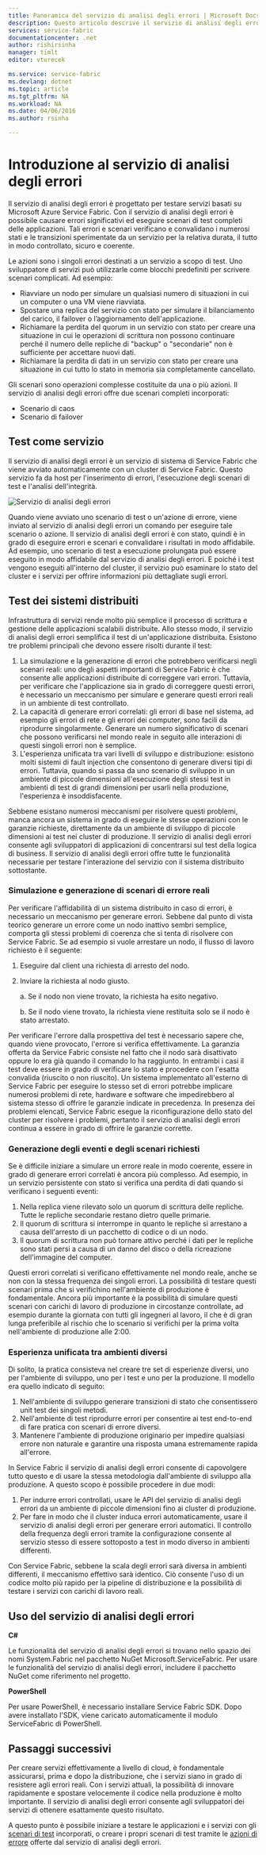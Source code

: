 ```yaml
---
title: Panoramica del servizio di analisi degli errori | Microsoft Docs
description: Questo articolo descrive il servizio di analisi degli errori di Service Fabric per provocare errori ed eseguire scenari di test sui servizi dell'utente.
services: service-fabric
documentationcenter: .net
author: rishirsinha
manager: timlt
editor: vturecek

ms.service: service-fabric
ms.devlang: dotnet
ms.topic: article
ms.tgt_pltfrm: NA
ms.workload: NA
ms.date: 04/06/2016
ms.author: rsinha

---
```

# Introduzione al servizio di analisi degli errori
Il servizio di analisi degli errori è progettato per testare servizi basati su Microsoft Azure Service Fabric. Con il servizio di analisi degli errori è possibile causare errori significativi ed eseguire scenari di test completi delle applicazioni. Tali errori e scenari verificano e convalidano i numerosi stati e le transizioni sperimentate da un servizio per la relativa durata, il tutto in modo controllato, sicuro e coerente.

Le azioni sono i singoli errori destinati a un servizio a scopo di test. Uno sviluppatore di servizi può utilizzarle come blocchi predefiniti per scrivere scenari complicati. Ad esempio:

* Riavviare un nodo per simulare un qualsiasi numero di situazioni in cui un computer o una VM viene riavviata.
* Spostare una replica del servizio con stato per simulare il bilanciamento del carico, il failover o l’aggiornamento dell'applicazione.
* Richiamare la perdita del quorum in un servizio con stato per creare una situazione in cui le operazioni di scrittura non possono continuare perché il numero delle repliche di "backup" o "secondarie" non è sufficiente per accettare nuovi dati.
* Richiamare la perdita di dati in un servizio con stato per creare una situazione in cui tutto lo stato in memoria sia completamente cancellato.

Gli scenari sono operazioni complesse costituite da una o più azioni. Il servizio di analisi degli errori offre due scenari completi incorporati:

* Scenario di caos
* Scenario di failover

## Test come servizio
Il servizio di analisi degli errori è un servizio di sistema di Service Fabric che viene avviato automaticamente con un cluster di Service Fabric. Questo servizio fa da host per l'inserimento di errori, l'esecuzione degli scenari di test e l'analisi dell'integrità.

![Servizio di analisi degli errori][0]

Quando viene avviato uno scenario di test o un'azione di errore, viene inviato al servizio di analisi degli errori un comando per eseguire tale scenario o azione. Il servizio di analisi degli errori è con stato, quindi è in grado di eseguire errori e scenari e convalidare i risultati in modo affidabile. Ad esempio, uno scenario di test a esecuzione prolungata può essere eseguito in modo affidabile dal servizio di analisi degli errori. E poiché i test vengono eseguiti all'interno del cluster, il servizio può esaminare lo stato del cluster e i servizi per offrire informazioni più dettagliate sugli errori.

## Test dei sistemi distribuiti
Infrastruttura di servizi rende molto più semplice il processo di scrittura e gestione delle applicazioni scalabili distribuite. Allo stesso modo, il servizio di analisi degli errori semplifica il test di un'applicazione distribuita. Esistono tre problemi principali che devono essere risolti durante il test:

1. La simulazione e la generazione di errori che potrebbero verificarsi negli scenari reali: uno degli aspetti importanti di Service Fabric è che consente alle applicazioni distribuite di correggere vari errori. Tuttavia, per verificare che l'applicazione sia in grado di correggere questi errori, è necessario un meccanismo per simulare e generare questi errori reali in un ambiente di test controllato.
2. La capacità di generare errori correlati: gli errori di base nel sistema, ad esempio gli errori di rete e gli errori dei computer, sono facili da riprodurre singolarmente. Generare un numero significativo di scenari che possono verificarsi nel mondo reale in seguito alle interazioni di questi singoli errori non è semplice.
3. L'esperienza unificata tra vari livelli di sviluppo e distribuzione: esistono molti sistemi di fault injection che consentono di generare diversi tipi di errori. Tuttavia, quando si passa da uno scenario di sviluppo in un ambiente di piccole dimensioni all'esecuzione degli stessi test in ambienti di test di grandi dimensioni per usarli nella produzione, l'esperienza è insoddisfacente.

Sebbene esistano numerosi meccanismi per risolvere questi problemi, manca ancora un sistema in grado di eseguire le stesse operazioni con le garanzie richieste, direttamente da un ambiente di sviluppo di piccole dimensioni ai test nei cluster di produzione. Il servizio di analisi degli errori consente agli sviluppatori di applicazioni di concentrarsi sul test della logica di business. Il servizio di analisi degli errori offre tutte le funzionalità necessarie per testare l'interazione del servizio con il sistema distribuito sottostante.

### Simulazione e generazione di scenari di errore reali
Per verificare l'affidabilità di un sistema distribuito in caso di errori, è necessario un meccanismo per generare errori. Sebbene dal punto di vista teorico generare un errore come un nodo inattivo sembri semplice, comporta gli stessi problemi di coerenza che si tenta di risolvere con Service Fabric. Se ad esempio si vuole arrestare un nodo, il flusso di lavoro richiesto è il seguente:

1. Eseguire dal client una richiesta di arresto del nodo.
2. Inviare la richiesta al nodo giusto.
   
    a. Se il nodo non viene trovato, la richiesta ha esito negativo.
   
    b. Se il nodo viene trovato, la richiesta viene restituita solo se il nodo è stato arrestato.

Per verificare l'errore dalla prospettiva del test è necessario sapere che, quando viene provocato, l'errore si verifica effettivamente. La garanzia offerta da Service Fabric consiste nel fatto che il nodo sarà disattivato oppure lo era già quando il comando lo ha raggiunto. In entrambi i casi il test deve essere in grado di verificare lo stato e procedere con l'esatta convalida (riuscito o non riuscito). Un sistema implementato all'esterno di Service Fabric per eseguire lo stesso set di errori potrebbe implicare numerosi problemi di rete, hardware e software che impedirebbero al sistema stesso di offrire le garanzie indicate in precedenza. In presenza dei problemi elencati, Service Fabric esegue la riconfigurazione dello stato del cluster per risolvere i problemi, pertanto il servizio di analisi degli errori continua a essere in grado di offrire le garanzie corrette.

### Generazione degli eventi e degli scenari richiesti
Se è difficile iniziare a simulare un errore reale in modo coerente, essere in grado di generare errori correlati è ancora più complesso. Ad esempio, in un servizio persistente con stato si verifica una perdita di dati quando si verificano i seguenti eventi:

1. Nella replica viene rilevato solo un quorum di scrittura delle repliche. Tutte le repliche secondarie restano dietro quelle primarie.
2. Il quorum di scrittura si interrompe in quanto le repliche si arrestano a causa dell'arresto di un pacchetto di codice o di un nodo.
3. Il quorum di scrittura non può tornare attivo perché i dati per le repliche sono stati persi a causa di un danno del disco o della ricreazione dell'immagine del computer.

Questi errori correlati si verificano effettivamente nel mondo reale, anche se non con la stessa frequenza dei singoli errori. La possibilità di testare questi scenari prima che si verifichino nell'ambiente di produzione è fondamentale. Ancora più importante è la possibilità di simulare questi scenari con carichi di lavoro di produzione in circostanze controllate, ad esempio durante la giornata con tutti gli ingegneri al lavoro, il che è di gran lunga preferibile al rischio che lo scenario si verifichi per la prima volta nell'ambiente di produzione alle 2:00.

### Esperienza unificata tra ambienti diversi
Di solito, la pratica consisteva nel creare tre set di esperienze diversi, uno per l'ambiente di sviluppo, uno per i test e uno per la produzione. Il modello era quello indicato di seguito:

1. Nell'ambiente di sviluppo generare transizioni di stato che consentissero unit test dei singoli metodi.
2. Nell'ambiente di test riprodurre errori per consentire ai test end-to-end di fare pratica con scenari di errore diversi.
3. Mantenere l'ambiente di produzione originario per impedire qualsiasi errore non naturale e garantire una risposta umana estremamente rapida all'errore.

In Service Fabric il servizio di analisi degli errori consente di capovolgere tutto questo e di usare la stessa metodologia dall'ambiente di sviluppo alla produzione. A questo scopo è possibile procedere in due modi:

1. Per indurre errori controllati, usare le API del servizio di analisi degli errori da un ambiente di piccole dimensioni fino ai cluster di produzione.
2. Per fare in modo che il cluster induca errori automaticamente, usare il servizio di analisi degli errori per generare errori automatici. Il controllo della frequenza degli errori tramite la configurazione consente al servizio stesso di essere sottoposto a test in modo diverso in ambienti differenti.

Con Service Fabric, sebbene la scala degli errori sarà diversa in ambienti differenti, il meccanismo effettivo sarà identico. Ciò consente l'uso di un codice molto più rapido per la pipeline di distribuzione e la possibilità di testare i servizi con carichi di lavoro reali.

## Uso del servizio di analisi degli errori
**C#**

Le funzionalità del servizio di analisi degli errori si trovano nello spazio dei nomi System.Fabric nel pacchetto NuGet Microsoft.ServiceFabric. Per usare le funzionalità del servizio di analisi degli errori, includere il pacchetto NuGet come riferimento nel progetto.

**PowerShell**

Per usare PowerShell, è necessario installare Service Fabric SDK. Dopo avere installato l'SDK, viene caricato automaticamente il modulo ServiceFabric di PowerShell.

## Passaggi successivi
Per creare servizi effettivamente a livello di cloud, è fondamentale assicurarsi, prima e dopo la distribuzione, che i servizi siano in grado di resistere agli errori reali. Con i servizi attuali, la possibilità di innovare rapidamente e spostare velocemente il codice nella produzione è molto importante. Il servizio di analisi degli errori consente agli sviluppatori dei servizi di ottenere esattamente questo risultato.

A questo punto è possibile iniziare a testare le applicazioni e i servizi con gli [scenari di test](service-fabric-testability-scenarios.md) incorporati, o creare i propri scenari di test tramite le [azioni di errore](service-fabric-testability-actions.md) offerte dal servizio di analisi degli errori.

<!--Image references-->
[0]: ./media/service-fabric-testability-overview/faultanalysisservice.png

<!---HONumber=AcomDC_0817_2016-->